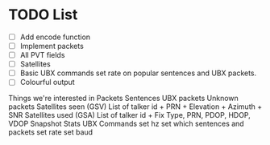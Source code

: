 # TODO List

- [ ] Add encode function
- [ ] Implement packets
- [ ] All PVT fields
- [ ] Satellites
- [ ] Basic UBX commands set rate on popular sentences and UBX packets.
- [ ] Colourful output

Things we're interested in
Packets
  Sentences
  UBX packets
  Unknown packets
Satellites seen (GSV)
  List of talker id + PRN + Elevation + Azimuth + SNR
Satellites used (GSA)
  List of talker id + Fix Type, PRN, PDOP, HDOP, VDOP
Snapshot
Stats
UBX Commands
  set hz
  set which sentences and packets
  set rate
  set baud
